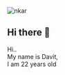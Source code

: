 ![nkar](https://images.wallpapersden.com/image/download/programming-coding-language_bGhpbm6UmZqaraWkpJRmbmdlrWZlbWU.jpg)  
## Hi there 👋
Hi..  
My name is Davit,  
I am 22 years old
